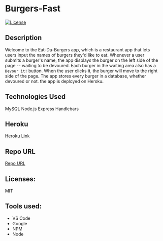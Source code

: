 # Burgers-Fast
  [![License](https://img.shields.io/badge/License-MIT%202.0-blue.svg)](https://opensource.org/licenses/MIT-2.0)

  ## Description
  Welcome to the Eat-Da-Burgers app, which is a restaurant app that lets users input the names of burgers they'd like to eat.
  Whenever a user submits a burger's name, the app displays the burger on the left side of the page -- waiting to be devoured.
  Each burger in the waiting area also has a `Devour it!` button. When the user clicks it, the burger will move to the right side of the page.
  The app stores every burger in a database, whether devoured or not. 
  the app is deployed on Heroku.

 ## Technologies Used
 
 MySQL
 Node.js
 Express
 Handlebars
 
  
  ## Heroku 

 [Heroku Link](https://fathomless-forest-87076.herokuapp.com/)

  ## Repo URL

  [Repo URL](https://github.com/AndreeDantzler/Burgers-Fast)

  ## Licenses: 

  MIT

  ## Tools used:
  - VS Code
  - Google
  - NPM
  - Node

  ```

